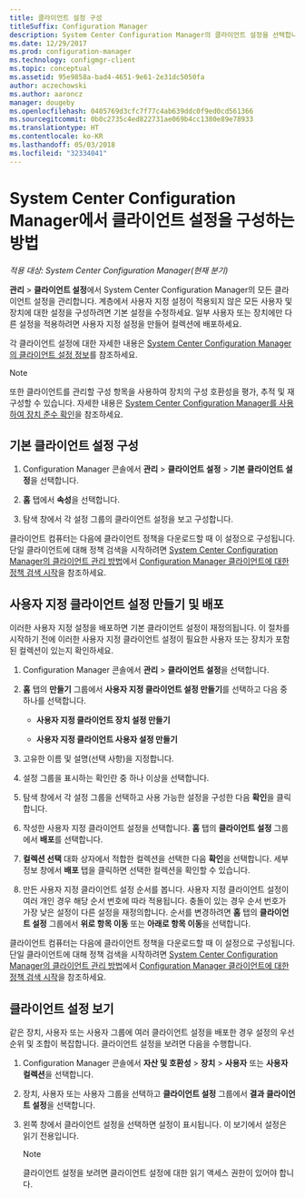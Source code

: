 ```yaml
---
title: 클라이언트 설정 구성
titleSuffix: Configuration Manager
description: System Center Configuration Manager의 클라이언트 설정을 선택합니다.
ms.date: 12/29/2017
ms.prod: configuration-manager
ms.technology: configmgr-client
ms.topic: conceptual
ms.assetid: 95e9858a-bad4-4651-9e61-2e31dc5050fa
author: aczechowski
ms.author: aaroncz
manager: dougeby
ms.openlocfilehash: 0405769d3cfc7f77c4ab639ddc0f9ed0cd561366
ms.sourcegitcommit: 0b0c2735c4ed822731ae069b4cc1380e89e78933
ms.translationtype: HT
ms.contentlocale: ko-KR
ms.lasthandoff: 05/03/2018
ms.locfileid: "32334041"
---
```

# <a name="how-to-configure-client-settings-in-system-center-configuration-manager"></a>System Center Configuration Manager에서 클라이언트 설정을 구성하는 방법

*적용 대상: System Center Configuration Manager(현재 분기)*

**관리** > **클라이언트 설정**에서 System Center Configuration Manager의 모든 클라이언트 설정을 관리합니다. 계층에서 사용자 지정 설정이 적용되지 않은 모든 사용자 및 장치에 대한 설정을 구성하려면 기본 설정을 수정하세요. 일부 사용자 또는 장치에만 다른 설정을 적용하려면 사용자 지정 설정을 만들어 컬렉션에 배포하세요.  

각 클라이언트 설정에 대한 자세한 내용은 [System Center Configuration Manager의 클라이언트 설정 정보](../../../core/clients/deploy/about-client-settings.md)를 참조하세요.

> [!NOTE]  
>  또한 클라이언트를 관리할 구성 항목을 사용하여 장치의 구성 호환성을 평가, 추적 및 재구성할 수 있습니다. 자세한 내용은 [System Center Configuration Manager를 사용하여 장치 준수 확인](../../../compliance/understand/ensure-device-compliance.md)을 참조하세요.  

##  <a name="configure-the-default-client-settings"></a>기본 클라이언트 설정 구성    

1.  Configuration Manager 콘솔에서 **관리** > **클라이언트 설정** > **기본 클라이언트 설정**을 선택합니다.  

3.  **홈** 탭에서 **속성**을 선택합니다.  

4.  탐색 창에서 각 설정 그룹의 클라이언트 설정을 보고 구성합니다.  

 클라이언트 컴퓨터는 다음에 클라이언트 정책을 다운로드할 때 이 설정으로 구성됩니다. 단일 클라이언트에 대해 정책 검색을 시작하려면 [System Center Configuration Manager의 클라이언트 관리 방법](../../../core/clients/manage/manage-clients.md)에서 [Configuration Manager 클라이언트에 대한 정책 검색 시작](../../../core/clients/manage/manage-clients.md#BKMK_PolicyRetrieval)을 참조하세요.  

##  <a name="create-and-deploy-custom-client-settings"></a>사용자 지정 클라이언트 설정 만들기 및 배포  
이러한 사용자 지정 설정을 배포하면 기본 클라이언트 설정이 재정의됩니다. 이 절차를 시작하기 전에 이러한 사용자 지정 클라이언트 설정이 필요한 사용자 또는 장치가 포함된 컬렉션이 있는지 확인하세요.  

1.  Configuration Manager 콘솔에서 **관리** > **클라이언트 설정**을 선택합니다.  

3.  **홈** 탭의 **만들기** 그룹에서 **사용자 지정 클라이언트 설정 만들기**를 선택하고 다음 중 하나를 선택합니다.  

    -   **사용자 지정 클라이언트 장치 설정 만들기**  

    -   **사용자 지정 클라이언트 사용자 설정 만들기**  

4.  고유한 이름 및 설명(선택 사항)을 지정합니다.  

5.  설정 그룹을 표시하는 확인란 중 하나 이상을 선택합니다.  

6.  탐색 창에서 각 설정 그룹을 선택하고 사용 가능한 설정을 구성한 다음 **확인**을 클릭합니다.   

8.  작성한 사용자 지정 클라이언트 설정을 선택합니다. **홈** 탭의 **클라이언트 설정** 그룹에서 **배포**를 선택합니다.  

9. **컬렉션 선택** 대화 상자에서 적합한 컬렉션을 선택한 다음 **확인**을 선택합니다. 세부 정보 창에서 **배포** 탭을 클릭하면 선택한 컬렉션을 확인할 수 있습니다.  

10. 만든 사용자 지정 클라이언트 설정 순서를 봅니다. 사용자 지정 클라이언트 설정이 여러 개인 경우 해당 순서 번호에 따라 적용됩니다. 충돌이 있는 경우 순서 번호가 가장 낮은 설정이 다른 설정을 재정의합니다. 순서를 변경하려면 **홈** 탭의 **클라이언트 설정** 그룹에서 **위로 항목 이동** 또는 **아래로 항목 이동**을 선택합니다.  

 클라이언트 컴퓨터는 다음에 클라이언트 정책을 다운로드할 때 이 설정으로 구성됩니다. 단일 클라이언트에 대해 정책 검색을 시작하려면 [System Center Configuration Manager의 클라이언트 관리 방법](../../../core/clients/manage/manage-clients.md)에서 [Configuration Manager 클라이언트에 대한 정책 검색 시작](../../../core/clients/manage/manage-clients.md#BKMK_PolicyRetrieval)을 참조하세요.  



##  <a name="view-client-settings"></a>클라이언트 설정 보기  
 같은 장치, 사용자 또는 사용자 그룹에 여러 클라이언트 설정을 배포한 경우 설정의 우선 순위 및 조합이 복잡합니다. 클라이언트 설정을 보려면 다음을 수행합니다.  

1.  Configuration Manager 콘솔에서 **자산 및 호환성** > **장치** > **사용자** 또는 **사용자 컬렉션**을 선택합니다.  

3.  장치, 사용자 또는 사용자 그룹을 선택하고 **클라이언트 설정** 그룹에서 **결과 클라이언트 설정**을 선택합니다.  

4.  왼쪽 창에서 클라이언트 설정을 선택하면 설정이 표시됩니다. 이 보기에서 설정은 읽기 전용입니다. 

    > [!NOTE]  
    >  클라이언트 설정을 보려면 클라이언트 설정에 대한 읽기 액세스 권한이 있어야 합니다.  

    